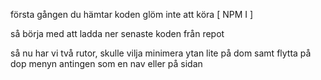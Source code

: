 första gången du hämtar koden glöm inte att köra [ NPM I ] 

så börja med att ladda ner senaste koden från repot


så nu har vi  två rutor,  skulle vilja minimera ytan lite på dom  samt flytta på dop menyn antingen som en nav eller på sidan
